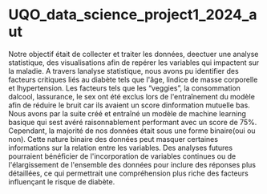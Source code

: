 # UQO_data_science_project1_2024_aut

Notre objectif était de collecter et traiter les données, deectuer une analyse
statistique, des visualisations afin de repérer les variables qui impactent sur la maladie. A
travers lanalyse statistique, nous avons pu identifier des facteurs critiques liés au diabète tels
que l'âge, lindice de masse corporelle et lhypertension.
Les facteurs tels que les “veggies”, la consommation dalcool, lassurance, le sex ont été
exclus lors de l'entraînement du modèle afin de réduire le bruit car ils avaient un score
dinformation mutuelle bas.
Nous avons par la suite créé et entraîné un modèle de machine learning basique qui
sest avéré raisonnablement performant avec un score de 75%.
Cependant, la majorité de nos données était sous une forme binaire(oui ou non). Cette
nature binaire des données peut masquer certaines informations sur la relation entre les
variables. Des analyses futures pourraient bénéficier de l'incorporation de variables continues
ou de l'élargissement de l'ensemble des données pour inclure des réponses plus détaillées, ce
qui permettrait une compréhension plus riche des facteurs influençant le risque de diabète.
